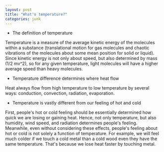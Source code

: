 ```yaml
---
layout: post
title: "What's temperature?"
categories: junk
---
```


- The definition of temperature

Temperature is a measure of the average kinetic energy of the molecules within a substance (translational motion for gas molecules and chaotic vibrations of the molecules about some mean position for solid or liquid). Since kinetic energy is not only about speed, but also determined by mass (1/2 mv^2), so for any given temperature, light molecules will have a higher average speed than heavy molecules.

- Temperature difference determines where heat flow

Heat always flow from high temperature to low temperature by several ways: conduction, convection, radiation, evaporation.

- Temperature is vastly different from our feeling of hot and cold

First, people's hot or cold feeling should be essentially determined how quick we are losing or gaining heat. Hence, not only temperature, but also humidity, wind speed, and radiation determines people's feeling. Meanwhile, even without considering these effects, people's feeling about hot or cold is not solely a function of temperature. For example, we will feel much colder if we touch a cold metal than a cold wood even they have the same temperature. That's because we lose heat faster by touching metal.
